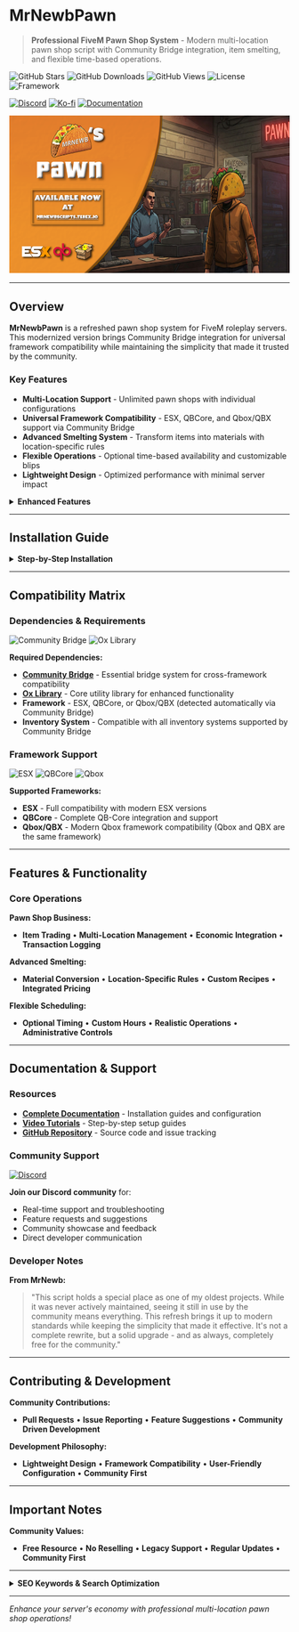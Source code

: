 # MrNewbPawn

> **Professional FiveM Pawn Shop System** - Modern multi-location pawn shop script with Community Bridge integration, item smelting, and flexible time-based operations.

![GitHub Stars](https://img.shields.io/github/stars/MrNewb/MrNewbPawn?style=for-the-badge&color=FFD700) ![GitHub Downloads](https://img.shields.io/github/downloads/MrNewb/MrNewbPawn/total?style=for-the-badge&color=00FF00) ![GitHub Views](https://img.shields.io/badge/Views-2.5K+-purple?style=for-the-badge&logo=github) ![License](https://img.shields.io/badge/License-FREE-brightgreen?style=for-the-badge) ![Framework](https://img.shields.io/badge/Framework-ESX%20%7C%20QBCore%20%7C%20Qbox-blue?style=for-the-badge)

[![Discord](https://img.shields.io/discord/1204398264812830720?label=Discord&logo=discord&color=7289DA&style=for-the-badge)](https://discord.gg/mrnewbscripts) [![Ko-fi](https://img.shields.io/badge/Support-Ko--fi-FF5E5B?style=for-the-badge&logo=ko-fi)](https://ko-fi.com/R5R76BIM9) [![Documentation](https://img.shields.io/badge/Docs-GitBook-blue?style=for-the-badge&logo=gitbook)](https://mrnewbs-scrips.gitbook.io/guide)

![MrNewbPawn Preview](https://raw.githubusercontent.com/MrNewb/MrNewbPawn/refs/heads/master/THUMBNAIL.png)

---

## Overview

**MrNewbPawn** is a refreshed pawn shop system for FiveM roleplay servers. This modernized version brings Community Bridge integration for universal framework compatibility while maintaining the simplicity that made it trusted by the community.

### Key Features

- **Multi-Location Support** - Unlimited pawn shops with individual configurations
- **Universal Framework Compatibility** - ESX, QBCore, and Qbox/QBX support via Community Bridge
- **Advanced Smelting System** - Transform items into materials with location-specific rules
- **Flexible Operations** - Optional time-based availability and customizable blips
- **Lightweight Design** - Optimized performance with minimal server impact

<details>
<summary><strong>Enhanced Features</strong></summary>

**Multi-Shop Configuration:**
- **Unlimited Locations** • **Custom Blips** • **Individual Settings** • **Roleplay Integration**

**Advanced Smelting System:**
- **Configurable Items** • **Location-Specific Rules** • **Strategic Gameplay** • **Economic Balance**

</details>

---

## Installation Guide

<details>
<summary><strong>Step-by-Step Installation</strong></summary>

### Prerequisites
- **Community Bridge** - Required bridge system (install first)
- **Ox Library** - Essential utility library
- **Framework** - ESX, QBCore, or Qbox/QBX (automatically detected)
- **Inventory System** - Framework-compatible inventory

### Quick Setup
1. Download and extract the resource to your `resources` folder
2. Add `ensure MrNewbPawn` to your `server.cfg`
3. Configure shop locations and settings in the config file
4. Set up item smelting configurations (optional)
5. Configure time-based availability (optional)
6. Restart your server

### Configuration Options
- **Shop Locations** - Define multiple pawn shop positions
- **Blip Settings** - Customize map markers and visibility
- **Time Controls** - Set opening/closing hours or disable timing
- **Smelting Rules** - Configure which items can be processed
- **Economic Settings** - Adjust pricing and transaction limits

For detailed configuration guides, visit our complete documentation.

</details>

---

## Compatibility Matrix

### Dependencies & Requirements
![Community Bridge](https://img.shields.io/badge/Requires-Community_Bridge-critical?style=for-the-badge&logo=bridge&logoColor=white) ![Ox Library](https://img.shields.io/badge/Requires-ox__lib-orange?style=for-the-badge&logo=library&logoColor=white)

**Required Dependencies:**
- **[Community Bridge](https://github.com/The-Order-Of-The-Sacred-Framework/community_bridge)** - Essential bridge system for cross-framework compatibility
- **[Ox Library](https://github.com/overextended/ox_lib)** - Core utility library for enhanced functionality
- **Framework** - ESX, QBCore, or Qbox/QBX (detected automatically via Community Bridge)
- **Inventory System** - Compatible with all inventory systems supported by Community Bridge

### Framework Support
![ESX](https://img.shields.io/badge/ESX-✅_Compatible-green?style=flat-square) ![QBCore](https://img.shields.io/badge/QBCore-✅_Compatible-green?style=flat-square) ![Qbox](https://img.shields.io/badge/Qbox/QBX-✅_Compatible-green?style=flat-square)

**Supported Frameworks:**
- **ESX** - Full compatibility with modern ESX versions
- **QBCore** - Complete QB-Core integration and support
- **Qbox/QBX** - Modern Qbox framework compatibility (Qbox and QBX are the same framework)

---

## Features & Functionality

### Core Operations
**Pawn Shop Business:**
- **Item Trading** • **Multi-Location Management** • **Economic Integration** • **Transaction Logging**

**Advanced Smelting:**
- **Material Conversion** • **Location-Specific Rules** • **Custom Recipes** • **Integrated Pricing**

**Flexible Scheduling:**
- **Optional Timing** • **Custom Hours** • **Realistic Operations** • **Administrative Controls**

---

## Documentation & Support

### Resources
- **[Complete Documentation](https://mrnewbs-scrips.gitbook.io/guide)** - Installation guides and configuration
- **[Video Tutorials](https://www.youtube.com/@mrnewb2819)** - Step-by-step setup guides
- **[GitHub Repository](https://github.com/MrNewb/MrNewbPawn)** - Source code and issue tracking

### Community Support
[![Discord](https://discordapp.com/api/guilds/1204398264812830720/widget.png?style=banner2)](https://discord.gg/mrnewbscripts)

**Join our Discord community** for:
- Real-time support and troubleshooting
- Feature requests and suggestions
- Community showcase and feedback
- Direct developer communication

### Developer Notes
**From MrNewb:**
> "This script holds a special place as one of my oldest projects. While it was never actively maintained, seeing it still in use by the community means everything. This refresh brings it up to modern standards while keeping the simplicity that made it effective. It's not a complete rewrite, but a solid upgrade - and as always, completely free for the community."

---

## Contributing & Development

**Community Contributions:**
- **Pull Requests** • **Issue Reporting** • **Feature Suggestions** • **Community Driven Development**

**Development Philosophy:**
- **Lightweight Design** • **Framework Compatibility** • **User-Friendly Configuration** • **Community First**

---

## Important Notes

**Community Values:**
- **Free Resource** • **No Reselling** • **Legacy Support** • **Regular Updates** • **Community First**

---

<details>
<summary><strong>SEO Keywords & Search Optimization</strong></summary>

**FiveM Scripts:** FiveM scripts • FiveM resources • FiveM development • FiveM server scripts • Custom FiveM scripts • Professional FiveM scripts • FiveM script developer • FiveM lua scripts • Best FiveM scripts • Free FiveM scripts • Quality FiveM scripts • Pawn shop scripts

**Pawn Shop System:** FiveM pawn shop • Pawn shop FiveM • FiveM trading • Item trading FiveM • Shop system • FiveM economy • Trading post • Buy sell system • Merchant script • Commerce system

**Business & Economy:** FiveM business scripts • Economy scripts • Trading systems • Shop management • Business simulation • Economic roleplay • Money making scripts • Server economy • Financial systems

**Framework Compatibility:** ESX scripts • QBCore scripts • Qbox scripts • QBX scripts • QB-Core resources • Multi-framework scripts • ESX resources • QBCore resources • Framework compatibility • Universal FiveM scripts • Cross-framework development • ESX QBCore Qbox compatibility

**Item Systems:** Item smelting • Material processing • Inventory management • Item conversion • Resource processing • Crafting systems • Manufacturing scripts • Production systems

**Free Resources:** Free FiveM scripts • Open source FiveM • Community FiveM scripts • No escrow FiveM • Unencrypted scripts • Community resources • Free roleplay scripts • Open source roleplay • Community driven development

**Roleplay Enhancement:** GTA V roleplay • GTA RP scripts • Roleplay server scripts • RP server resources • Immersive roleplay • Professional roleplay scripts • Roleplay enhancement tools • Business roleplay • Economic roleplay

**Multi-Location Systems:** Multiple shops • Multi-location scripts • Shop networks • Business chains • Location management • Map integration • Blip systems • Multi-point systems

**Time-Based Features:** Scheduled operations • Time-based scripts • Business hours • Operating schedules • Timed availability • Schedule management • Time controls

**Technical Features:** Lua programming • Lua scripting • FiveM development • Lightweight scripts • Performance optimization • Community Bridge integration • Ox Library integration • Modern framework support

**Search Tags:** `fivem-scripts` `pawn-shop` `trading-system` `economy-scripts` `esx-scripts` `qbcore-scripts` `qbox-scripts` `qbx-scripts` `business-scripts` `item-trading` `smelting-system` `multi-location` `free-fivem` `lua-programming` `gta5-roleplay` `roleplay-scripts` `shop-system` `commerce-system` `fivem-resources` `open-source` `multi-framework` `professional-scripts` `community-bridge` `ox-lib` `qb-core` `qbox` `qbx` `free` `script` `mrnewb` `community_bridge`

</details>

---

*Enhance your server's economy with professional multi-location pawn shop operations!*
